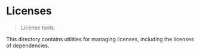 # Licenses

> License tools.

<!-- Section to include introductory text. Make sure to keep an empty line after the intro `section` element and another before the `/section` close. -->

<section class="intro">

This directory contains utilities for managing licenses, including the licenses of dependencies.

</section>

<!-- /.intro -->

<!-- Section for all links. Make sure to keep an empty line after the `section` element and another before the `/section` close. -->

<section class="links">

</section>

<!-- /.links -->
